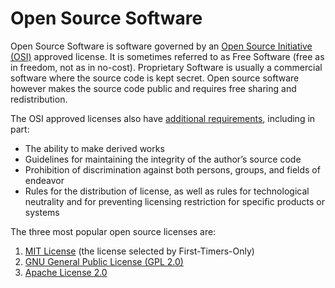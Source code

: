# Open Source Software

Open Source Software is software governed by an [Open Source Initiative (OSI)](https://opensource.org) approved license. It is sometimes referred to as Free Software (free as in freedom, not as in no-cost). Proprietary Software is usually a commercial software where the source code is kept secret. Open source software however makes the source code public and requires free sharing and redistribution.

The OSI approved licenses also have [additional requirements](https://opensource.org/osd-annotated), including in part:
* The ability to make derived works
* Guidelines for maintaining the integrity of the author’s source code
* Prohibition of discrimination against both persons, groups, and fields of endeavor
* Rules for the distribution of license, as well as rules for technological neutrality and for preventing licensing restriction for specific products or systems 

The three most popular open source licenses are:
1. [MIT License](https://opensource.org/licenses/MIT) (the license selected by First-Timers-Only)
2. [GNU General Public License (GPL 2.0)](https://opensource.org/licenses/GPL-2.0)
3. [Apache License 2.0](https://opensource.org/licenses/Apache-2.0)
